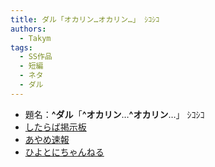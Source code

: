```yaml
---
title: ダル「オカリン…オカリン…」 ｼｺｼｺ
authors:
  - Takym
tags:
  - SS作品
  - 短編
  - ネタ
  - ダル
---
```

- 題名：**^ダル**「**^オカリン**…**^オカリン**…」 ｼｺｼｺ
- [したらば掲示板](https://jbbs.shitaraba.net/bbs/read_archive.cgi/internet/14562/1447602362/)
- [あやめ速報](https://ayamevip.com/archives/46030628.html)
- [ひよとにちゃんねる](http://142ch.blog90.fc2.com/blog-entry-17819.html)
